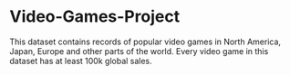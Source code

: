# Video-Games-Project
This dataset contains records of popular video games in North America, Japan, Europe and other parts of the world. Every video game in this dataset has at least 100k global sales.
